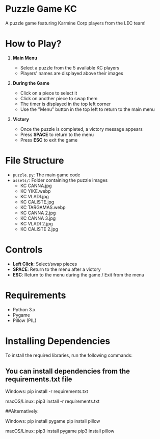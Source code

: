 # Puzzle Game KC

A puzzle game featuring Karmine Corp players from the LEC team!

# How to Play?

1. **Main Menu**
   - Select a puzzle from the 5 available KC players
   - Players' names are displayed above their images

2. **During the Game**
   - Click on a piece to select it
   - Click on another piece to swap them
   - The timer is displayed in the top left corner
   - Use the "Menu" button in the top left to return to the main menu

3. **Victory**
   - Once the puzzle is completed, a victory message appears
   - Press **SPACE** to return to the menu
   - Press **ESC** to exit the game

# File Structure

- `puzzle.py`: The main game code
- `assets/`: Folder containing the puzzle images
  - KC CANNA.jpg
  - KC YIKE.webp
  - KC VLADI.jpg
  - KC CALISTE.jpg
  - KC TARGAMAS.webp
  - KC CANNA 2.jpg
  - KC CANNA 3.jpg
  - KC VLADI 2.jpg
  - KC CALISTE 2.jpg

# Controls

- **Left Click**: Select/swap pieces
- **SPACE**: Return to the menu after a victory
- **ESC**: Return to the menu during the game / Exit from the menu

# Requirements

- Python 3.x
- Pygame
- Pillow (PIL)

# Installing Dependencies

To install the required libraries, run the following commands:

## You can install dependencies from the requirements.txt file

Windows:
pip install -r requirements.txt

macOS/Linux:
pip3 install -r requirements.txt


##Alternatively:

Windows:
pip install pygame
pip install pillow

macOS/Linux:
pip3 install pygame
pip3 install pillow
